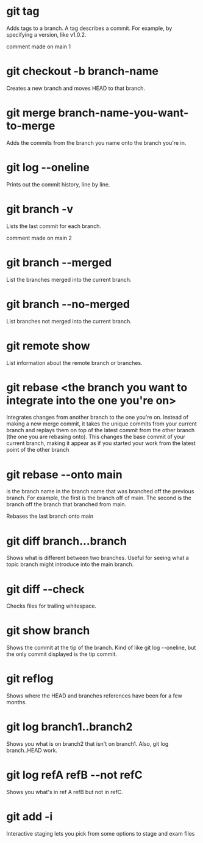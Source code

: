 # git tag
Adds tags to a branch. A tag describes a commit. For example, by specifying a version, like v1.0.2.


comment made on main 1

# git checkout -b branch-name
Creates a new branch and moves HEAD to that branch.

# git merge branch-name-you-want-to-merge
Adds the commits from the branch you name onto the branch you're in.

# git log --oneline
Prints out the commit history, line by line.

# git branch -v
Lists the last commit for each branch.

comment made on main 2
# git branch --merged
List the branches merged into the current branch.

# git branch --no-merged
List branches not merged into the current branch. 

# git remote show <remote>
List information about the remote branch or branches.

# git rebase <the branch you want to integrate into the one you're on>
Integrates changes from another branch to the one you're on. Instead of making a new merge commit, it takes the unique commits from your current branch and replays them on top of the latest commit from the other branch (the one you are rebasing onto). This changes the base commit of your current branch, making it appear as if you started your work from the latest point of the other branch


# git rebase --onto main <branch> <branch>
<branch> is the branch name in the branch name that was branched off the
previous branch. For example, the first <branch> is the branch off of main. The
second <branch> is the branch off the branch that branched from main.

Rebases the last branch onto main

# git diff branch...branch
Shows what is different between two branches. Useful for seeing what a topic
branch might introduce into the main branch.

# git diff --check
Checks files for trailing whitespace.

# git show branch
Shows the commit at the tip of the branch. Kind of like git log --oneline, but
the only commit displayed is the tip commit.

# git reflog
Shows where the HEAD and branches references have been for a few months.

# git log branch1..branch2
Shows you what is on branch2 that isn't on branch1.
Also, git log branch..HEAD work.

# git log refA refB --not refC
Shows you what's in ref A refB but not in refC.

# git add -i
Interactive staging lets you pick from some options to stage and exam files 
